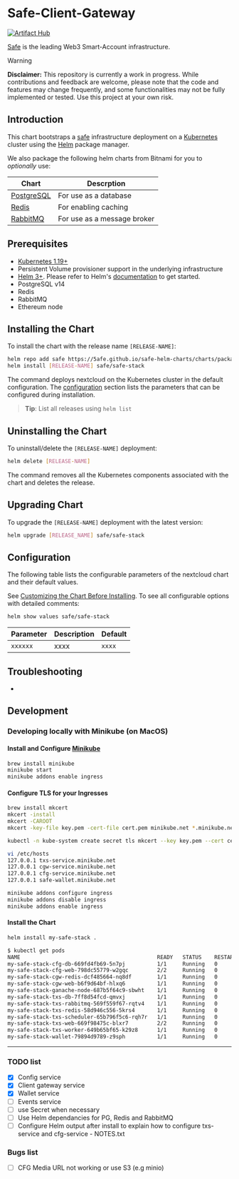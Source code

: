 # Safe-Client-Gateway

[![Artifact Hub](https://img.shields.io/endpoint?url=https://artifacthub.io/badge/repository/safe-stack)](https://artifacthub.io/packages/search?repo=safe-stack)

[Safe](https://safe.global/) is the leading Web3 Smart-Account infrastructure.

> [!WARNING]  
> **Disclaimer:** This repository is currently a work in progress. While contributions and feedback are welcome, please note that the code and features may change frequently, and some functionalities may not be fully implemented or tested. Use this project at your own risk.

## Introduction

This chart bootstraps a [safe](https://github.com/safe-global/safe-infrastructure) infrastructure deployment on a [Kubernetes](http://kubernetes.io) cluster using the [Helm](https://helm.sh) package manager.

We also package the following helm charts from Bitnami for you to _optionally_ use:

| Chart                                                                        | Descrption                      |
|------------------------------------------------------------------------------|---------------------------------|
| [PostgreSQL](https://github.com/bitnami/charts/tree/main/bitnami/postgresql) | For use as a database           |
| [Redis](https://github.com/bitnami/charts/tree/main/bitnami/redis)           | For enabling caching            |
| [RabbitMQ](https://github.com/bitnami/charts/tree/main/bitnami/rabbitmq)     | For use as a message broker     |

## Prerequisites

- [Kubernetes 1.19+](https://kubernetes.io/)
- Persistent Volume provisioner support in the underlying infrastructure
- [Helm 3+](https://helm.sh). Please refer to Helm's [documentation](https://helm.sh/docs/) to get started.
- PostgreSQL v14
- Redis
- RabbitMQ 
- Ethereum node


## Installing the Chart

To install the chart with the release name `[RELEASE-NAME]`:

```bash
helm repo add safe https://5afe.github.io/safe-helm-charts/charts/packages
helm install [RELEASE-NAME] safe/safe-stack
```

The command deploys nextcloud on the Kubernetes cluster in the default configuration. The [configuration](#configuration) section lists the parameters that can be configured during installation.

> **Tip**: List all releases using `helm list`


## Uninstalling the Chart

To uninstall/delete the `[RELEASE-NAME]` deployment:

```bash
helm delete [RELEASE-NAME]
```

The command removes all the Kubernetes components associated with the chart and deletes the release.


## Upgrading Chart

To upgrade the `[RELEASE-NAME]` deployment with the latest version:

```bash
helm upgrade [RELEASE_NAME] safe/safe-stack
```

## Configuration

The following table lists the configurable parameters of the nextcloud chart and their default values.

See [Customizing the Chart Before Installing](https://helm.sh/docs/intro/using_helm/#customizing-the-chart-before-installing). To see all configurable options with detailed comments:

```bash
helm show values safe/safe-stack
```


| Parameter                                                  | Description                                                                                         | Default                    |
|------------------------------------------------------------|-----------------------------------------------------------------------------------------------------|----------------------------|
| `xxxxxx`                                         | xxxx                                                                                | `xxxx`     


## Troubleshooting

- 


## Development 

### Developing locally with Minikube (on MacOS)

#### Install and Configure [Minikube](https://minikube.sigs.k8s.io/docs/start/?arch=%2Fmacos%2Farm64%2Fstable%2Fbinary+download)

```bash
brew install minikube
minikube start
minikube addons enable ingress
```

#### Configure TLS for your Ingresses

```bash
brew install mkcert
mkcert -install
mkcert -CAROOT
mkcert -key-file key.pem -cert-file cert.pem minikube.net *.minikube.net

kubectl -n kube-system create secret tls mkcert --key key.pem --cert cert.pem

vi /etc/hosts
127.0.0.1 txs-service.minikube.net
127.0.0.1 cgw-service.minikube.net
127.0.0.1 cfg-service.minikube.net
127.0.0.1 safe-wallet.minikube.net

minikube addons configure ingress
minikube addons disable ingress
minikube addons enable ingress
```


#### Install the Chart

```bash
helm install my-safe-stack .

$ kubectl get pods
NAME                                           READY   STATUS    RESTARTS   AGE
my-safe-stack-cfg-db-669fd4fb69-5n7pj          1/1     Running   0          4h21m
my-safe-stack-cfg-web-798dc55779-w2gqc         2/2     Running   0          65m
my-safe-stack-cgw-redis-dcf485664-nq8df        1/1     Running   0          4h21m
my-safe-stack-cgw-web-b6f9d64bf-hlxq6          1/1     Running   0          4h21m
my-safe-stack-ganache-node-687b5f64c9-sbwht    1/1     Running   0          4h21m
my-safe-stack-txs-db-7ff8d54fcd-qmvxj          1/1     Running   0          4h21m
my-safe-stack-txs-rabbitmq-569f559f67-rqtv4    1/1     Running   0          4h21m
my-safe-stack-txs-redis-58d946c556-5krs4       1/1     Running   0          4h21m
my-safe-stack-txs-scheduler-65b796f5c6-rqh7r   1/1     Running   0          4h21m
my-safe-stack-txs-web-669f98475c-blxr7         2/2     Running   0          4h21m
my-safe-stack-txs-worker-649b65bf65-k29z8      1/1     Running   0          4h21m
my-safe-stack-wallet-79894d9789-z9sph          1/1     Running   0          4h21m
```

--- 

### TODO list

- [X] Config service
- [X] Client gateway service
- [X] Wallet service
- [ ] Events service
- [ ] use Secret when necessary
- [ ] Use Helm dependancies for PG, Redis and RabbitMQ
- [ ] Configure Helm output after install to explain how to configure txs-service and cfg-service
      - NOTES.txt

### Bugs list
- [ ] CFG Media URL not working or use S3 (e.g minio)
